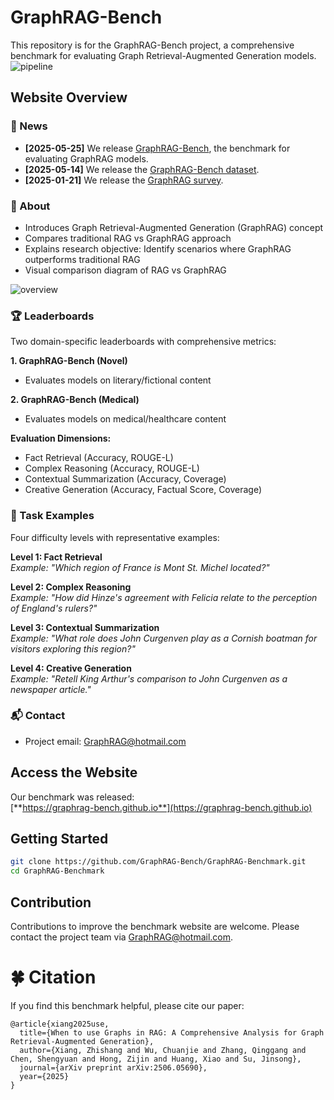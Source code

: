 # GraphRAG-Bench

This repository is for the GraphRAG-Bench project, a comprehensive benchmark for evaluating Graph Retrieval-Augmented Generation models.
![pipeline](./pipeline.jpg)

## Website Overview

### 🎉 News
- **[2025-05-25]** We release [GraphRAG-Bench](https://graphrag-bench.github.io), the benchmark for evaluating GraphRAG models.
- **[2025-05-14]** We release the [GraphRAG-Bench dataset](https://huggingface.co/datasets/GraphRAG-Bench/GraphRAG-Bench).
- **[2025-01-21]** We release the [GraphRAG survey](https://github.com/DEEP-PolyU/Awesome-GraphRAG).

### 📖 About
- Introduces Graph Retrieval-Augmented Generation (GraphRAG) concept
- Compares traditional RAG vs GraphRAG approach
- Explains research objective: Identify scenarios where GraphRAG outperforms traditional RAG
- Visual comparison diagram of RAG vs GraphRAG

![overview](./RAGvsGraphRAG.jpg)


### 🏆 Leaderboards
Two domain-specific leaderboards with comprehensive metrics:

**1. GraphRAG-Bench (Novel)**
- Evaluates models on literary/fictional content

**2. GraphRAG-Bench (Medical)**
- Evaluates models on medical/healthcare content

**Evaluation Dimensions:**
- Fact Retrieval (Accuracy, ROUGE-L)
- Complex Reasoning (Accuracy, ROUGE-L)
- Contextual Summarization (Accuracy, Coverage)
- Creative Generation (Accuracy, Factual Score, Coverage)

### 🧩 Task Examples
Four difficulty levels with representative examples:

**Level 1: Fact Retrieval**  
*Example: "Which region of France is Mont St. Michel located?"*

**Level 2: Complex Reasoning**  
*Example: "How did Hinze's agreement with Felicia relate to the perception of England's rulers?"*

**Level 3: Contextual Summarization**  
*Example: "What role does John Curgenven play as a Cornish boatman for visitors exploring this region?"*

**Level 4: Creative Generation**  
*Example: "Retell King Arthur's comparison to John Curgenven as a newspaper article."*

### 📬 Contact
- Project email: [GraphRAG@hotmail.com](mailto:GraphRAG@hotmail.com)

## Access the Website
Our benchmark was released:  
[**https://graphrag-bench.github.io**](https://graphrag-bench.github.io)

## Getting Started
```bash
git clone https://github.com/GraphRAG-Bench/GraphRAG-Benchmark.git
cd GraphRAG-Benchmark
```

## Contribution
Contributions to improve the benchmark website are welcome. Please contact the project team via <a href="mailto:GraphRAG@hotmail.com">GraphRAG@hotmail.com</a>.

# 🍀 Citation
If you find this benchmark helpful, please cite our paper:
```
@article{xiang2025use,
  title={When to use Graphs in RAG: A Comprehensive Analysis for Graph Retrieval-Augmented Generation},
  author={Xiang, Zhishang and Wu, Chuanjie and Zhang, Qinggang and Chen, Shengyuan and Hong, Zijin and Huang, Xiao and Su, Jinsong},
  journal={arXiv preprint arXiv:2506.05690},
  year={2025}
}

```
